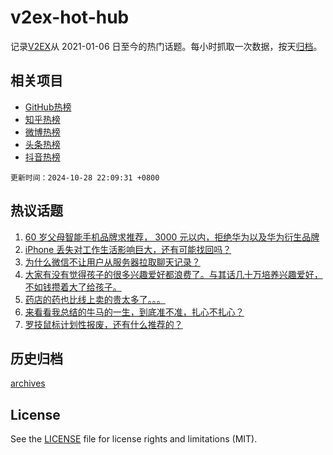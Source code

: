 # v2ex-hot-hub

 记录[V2EX](https://www.v2ex.com/)从 2021-01-06 日至今的热门话题。每小时抓取一次数据，按天[归档](archives)。
 
 ## 相关项目

- [GitHub热榜](https://github.com/lonnyzhang423/github-hot-hub)
- [知乎热榜](https://github.com/lonnyzhang423/zhihu-hot-hub)
- [微博热榜](https://github.com/lonnyzhang423/weibo-hot-hub)
- [头条热榜](https://github.com/lonnyzhang423/toutiao-hot-hub)
- [抖音热榜](https://github.com/lonnyzhang423/douyin-hot-hub)


 `更新时间：2024-10-28 22:09:31 +0800`

## 热议话题

1. [60 岁父母智能手机品牌求推荐， 3000 元以内，拒绝华为以及华为衍生品牌](https://www.v2ex.com/t/1084105)
1. [iPhone 丢失对工作生活影响巨大，还有可能找回吗？](https://www.v2ex.com/t/1084146)
1. [为什么微信不让用户从服务器拉取聊天记录？](https://www.v2ex.com/t/1084081)
1. [大家有没有觉得孩子的很多兴趣爱好都浪费了。与其话几十万培养兴趣爱好，不如钱攒着大了给孩子。](https://www.v2ex.com/t/1084248)
1. [药店的药也比线上卖的贵太多了。。。](https://www.v2ex.com/t/1084119)
1. [来看看我总结的牛马的一生，到底准不准，扎心不扎心？](https://www.v2ex.com/t/1084299)
1. [罗技鼠标计划性报废，还有什么推荐的？](https://www.v2ex.com/t/1084151)

## 历史归档

[archives](archives)

## License

See the [LICENSE](LICENSE) file for license rights and limitations (MIT).
